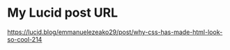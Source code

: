 # My Lucid post URL

https://lucid.blog/emmanuelezeako29/post/why-css-has-made-html-look-so-cool-214